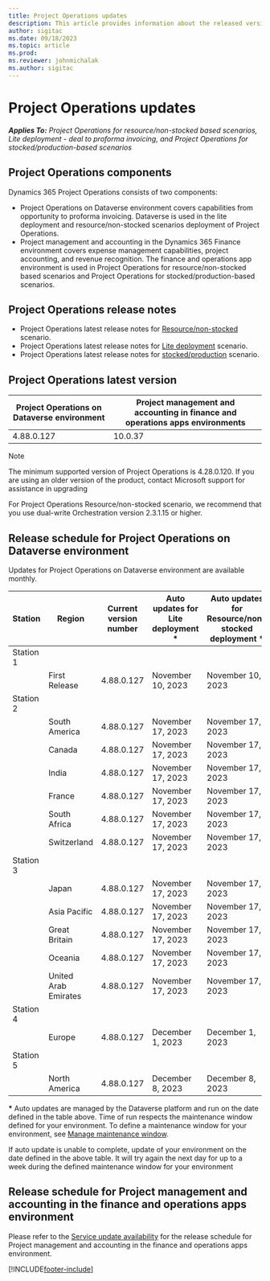 ```yaml
---
title: Project Operations updates
description: This article provides information about the released versions of Dynamics 365 Project Operations.
author: sigitac
ms.date: 09/18/2023
ms.topic: article
ms.prod:
ms.reviewer: johnmichalak
ms.author: sigitac
---
```


# Project Operations updates

_**Applies To:** Project Operations for resource/non-stocked based scenarios, Lite deployment - deal to proforma invoicing, and Project Operations for stocked/production-based scenarios_



## Project Operations components

Dynamics 365 Project Operations consists of two components:

- Project Operations on Dataverse environment covers capabilities from opportunity to proforma invoicing. Dataverse is used in the lite deployment and resource/non-stocked scenarios deployment of Project Operations.
- Project management and accounting in the Dynamics 365 Finance environment covers expense management capabilities, project accounting, and revenue recognition. The finance and operations app environment is used in Project Operations for resource/non-stocked based scenarios and Project Operations for stocked/production-based scenarios.

## Project Operations release notes
- Project Operations latest release notes for [Resource/non-stocked](whats-new-nov-2023-resource-based.md) scenario.
- Project Operations latest release notes for [Lite deployment](../pro/whats-new/whats-new-nov-2023-lite.md) scenario.
- Project Operations latest release notes for [stocked/production](../prod-pma/whats-new/whats-new-nov-2023-stocked.md) scenario.

## Project Operations latest version

| Project Operations on Dataverse environment | Project management and accounting in finance and operations apps environments | 
| --- | --- |
| 4.88.0.127 | 10.0.37 |

> [!NOTE]
> The minimum supported version of Project Operations is 4.28.0.120. If you are using an older version of the product, contact Microsoft support for assistance in upgrading

For Project Operations Resource/non-stocked scenario, we recommend that you use dual-write Orchestration version 2.3.1.15 or higher.

## Release schedule for Project Operations on Dataverse environment

Updates for Project Operations on Dataverse environment are available monthly. 

| Station | Region | Current version number | Auto updates for Lite deployment * | Auto updates for Resource/non-stocked deployment * | Next version number | Next version generally available |
|-----------|-----------------------|-----------------|--------------------|---------------------|---------------------|---------------------|
| Station 1 |   &nbsp;              |    &nbsp;       | &nbsp;             |      &nbsp;         |      &nbsp;         |      &nbsp;         |
|   &nbsp;  | First Release         |  4.88.0.127     | November 10, 2023   | November 10, 2023    | 4.89.0.171          | December 22, 2023   |
| Station 2 |   &nbsp;              |    &nbsp;       | &nbsp;             |      &nbsp;         |      &nbsp;         |      &nbsp;         |
|   &nbsp;  | South America         |  4.88.0.127     | November 17, 2023   | November 17, 2023    | 4.89.0.171          | December 22, 2023   |
|   &nbsp;  | Canada                |  4.88.0.127     | November 17, 2023   | November 17, 2023    | 4.89.0.171          | December 22, 2023   |
|   &nbsp;  | India                 |  4.88.0.127     | November 17, 2023   | November 17, 2023    | 4.89.0.171          | December 22, 2023   |
|   &nbsp;  | France                |  4.88.0.127     | November 17, 2023   | November 17, 2023    | 4.89.0.171          | December 22, 2023   |
|   &nbsp;  | South Africa          |  4.88.0.127     | November 17, 2023   | November 17, 2023    | 4.89.0.171          | December 22, 2023   |
|   &nbsp;  | Switzerland           |  4.88.0.127     | November 17, 2023   | November 17, 2023    | 4.89.0.171          | December 22, 2023   |
| Station 3 |      &nbsp;           |     &nbsp;      |     &nbsp;         |      &nbsp;         |      &nbsp;         |      &nbsp;         |
|   &nbsp;  | Japan                 |  4.88.0.127     | November 17, 2023   | November 17, 2023    | 4.89.0.171          | December 22, 2023   |
|   &nbsp;  | Asia Pacific          |  4.88.0.127     | November 17, 2023   | November 17, 2023    | 4.89.0.171          | December 22, 2023   |
|   &nbsp;  | Great Britain         |  4.88.0.127     | November 17, 2023   | November 17, 2023    | 4.89.0.171          | December 22, 2023   |
|   &nbsp;  | Oceania               |  4.88.0.127     | November 17, 2023   | November 17, 2023    | 4.89.0.171          | December 22, 2023    |
|   &nbsp;  | United Arab Emirates  |  4.88.0.127     | November 17, 2023   | November 17, 2023    | 4.89.0.171          | December 22, 2023   |
| Station 4 |     &nbsp;            |     &nbsp;      |     &nbsp;         |      &nbsp;         |      &nbsp;         |      &nbsp;         |
|   &nbsp;  | Europe                |  4.88.0.127     | December 1, 2023   | December 1, 2023    | 4.89.0.171          | January 05, 2024    |
| Station 5 |     &nbsp;            |     &nbsp;      |     &nbsp;         |      &nbsp;         |      &nbsp;         |      &nbsp;         |
|   &nbsp;  | North America         |  4.88.0.127     | December 8, 2023  | December 8, 2023   | 4.89.0.171          | January 12, 2024    |

__\*__ Auto updates are managed by the Dataverse platform and run on the date defined in the table above. Time of run respects the maintenance window defined for your environment. To define a maintenance window for your environment, see [Manage maintenance window](/power-platform/admin/manage-maintenance-window).

If auto update is unable to complete, update of your environment on the date defined in the above table. It will try again the next day for up to a week during the defined maintenance window for your environment

## Release schedule for Project management and accounting in the finance and operations apps environment

Please refer to the [Service update availability](/dynamics365/fin-ops-core/fin-ops/get-started/public-preview-releases?toc=%2fdynamics365%2ffinance%2ftoc.json) for the release schedule for Project management and accounting in the finance and operations apps environment. 

[!INCLUDE[footer-include](../includes/footer-banner.md)]
